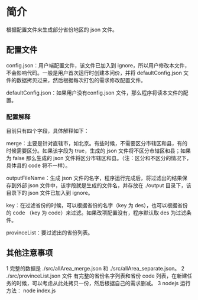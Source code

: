 # 简介
根据配置文件来生成部分省份地区的 json 文件。

## 配置文件
config.json：用户端配置文件，该文件已加入到 ignore，所以用户修改本文件，不会影响代码。一般是用户首次运行时创建本问价，并将 defaultConfig.json 文件的数据拷贝过来，然后根据每次打包的需求修改配置文件。

defaultConfig.json：如果用户没有config.json 文件，那么程序将读本文件的配置。

### 配置解释
目前只有四个字段，具体解释如下：

merge：主要是针对直辖市，如北京。有些时候，不需要区分市辖区和县，有的时候需要区分。如果该字段为 true，生成的 json 文件将不区分市辖区和县；如果为 false 那么生成的 json 文件将区分市辖区和县。（注：区分和不区分的情况下，具体县的 code 将不一样）。

outputFileName：生成 json 文件的名字，程序运行完成后，将过滤出的结果保存到外部 json 文件中，该字段就是生成的文件名，并存放在 ./output 目录下，该目录下的 json 文件已加入到 ignore。

key：在过滤省份的时候，可以根据省份的名字（key 为 des），也可以根据省份的 code （key 为 code）来过滤。如果改项配置没有，程序默认取 des 为过滤条件。

provinceList：要过滤出的省份列表。

## 其他注意事项
1 完整的数据是 ./src/allArea_merge.json 和 ./src/allArea_separate.json。
2 ./src/provinceList.json 文件 有完整的省份名字列表和省份 code 列表，在新建任务的时候，可以考虑从此处拷贝一份，然后根据自己的需求删减。
3 nodejs 运行方法： node index.js
